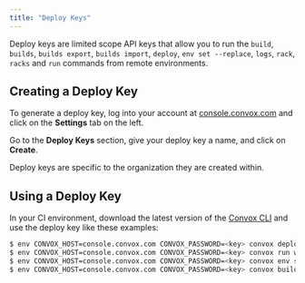 ```yaml
---
title: "Deploy Keys"
---
```


Deploy keys are limited scope API keys that allow you to run the `build`, `builds`, `builds export`, `builds import`, `deploy`, `env set --replace`, `logs`, `rack`, `racks` and `run` commands from remote environments.

## Creating a Deploy Key

To generate a deploy key, log into your account at [console.convox.com](https://console.convox.com) and click on the **Settings** tab on the left. 

Go to the **Deploy Keys** section, give your deploy key a name, and click on **Create**.

<div class="block-callout block-show-callout type-info" markdown="1">
Deploy keys are specific to the organization they are created within.
</div>

## Using a Deploy Key

In your CI environment, download the latest version of the [Convox CLI](/introduction/installation) and use the deploy key like these examples:

```sh
$ env CONVOX_HOST=console.convox.com CONVOX_PASSWORD=<key> convox deploy
$ env CONVOX_HOST=console.convox.com CONVOX_PASSWORD=<key> convox run web bin/migrate
$ env CONVOX_HOST=console.convox.com CONVOX_PASSWORD=<key> convox env set NODE_ENV=production FOO=bar ... --replace
$ env CONVOX_HOST=console.convox.com CONVOX_PASSWORD=<key> convox builds export <build ID> -a <app1> -r <rack1> | convox builds import -a <app2> -r <rack2>
```
